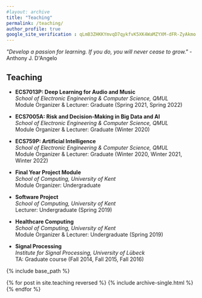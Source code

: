 ```yaml
---
#layout: archive
title: "Teaching"
permalink: /teaching/
author_profile: true
google_site_verification : qLmB3ZHKKYmvqD7qykfvK5XK4WaMZYXM-dFR-ZyAkmo
---
```


_"Develop a passion for learning. If you do, you will never cease to grow."_ - Anthony J. D'Angelo

Teaching
------
* **ECS7013P: Deep Learning for Audio and Music**<br/>*School of Electronic Engineering & Computer Science, QMUL*<br/>Module Organizer & Lecturer: Graduate (Spring 2021, Spring 2022)

* **ECS7005A: Risk and Decision-Making in Big Data and AI**<br/>*School of Electronic Engineering & Computer Science, QMUL*<br/>Module Organizer & Lecturer: Graduate (Winter 2020)

* **ECS759P: Artificial Intelligence**<br/>*School of Electronic Engineering & Computer Science, QMUL*<br/>Module Organizer & Lecturer: Graduate (Winter 2020, Winter 2021, Winter 2022)

* **Final Year Project Module**<br/>*School of Computing, University of Kent*<br/>Module Organizer: Undergraduate

* **Software Project**<br/>*School of Computing, University of Kent*<br/>Lecturer: Undergraduate (Spring 2019)

* **Healthcare Computing**<br/>*School of Computing, University of Kent*<br/>Module Organizer & Lecturer: Undergraduate (Spring 2019)

* **Signal Processing**<br/>*Institute for Signal Processing, University of Lübeck*<br/>TA: Graduate course (Fall 2014, Fall 2015, Fall 2016)


{% include base_path %}

{% for post in site.teaching reversed %}
  {% include archive-single.html %}
{% endfor %}
